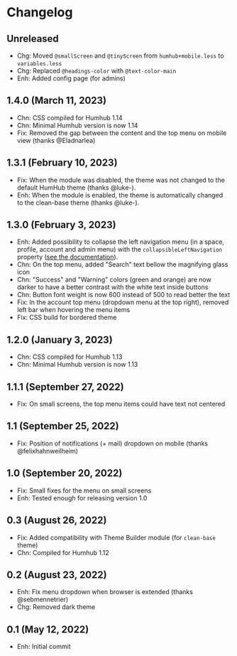 Changelog
=========

Unreleased
--------------------

- Chg: Moved `@smallScreen` and `@tinyScreen` from `humhub+mobile.less` to `variables.less`
- Chg: Replaced `@headings-color` with `@text-color-main`
- Enh: Added config page (for admins)

1.4.0 (March 11, 2023)
--------------------

- Chn: CSS compiled for Humhub 1.14
- Chn: Minimal Humhub version is now 1.14
- Fix: Removed the gap between the content and the top menu on mobile view (thanks @Eladnarlea)

1.3.1 (February 10, 2023)
--------------------

- Fix: When the module was disabled, the theme was not changed to the default HumHub theme (thanks @luke-).
- Enh: When the module is enabled, the theme is automatically changed to the clean-base theme (thanks @luke-).

1.3.0 (February 3, 2023)
--------------------

- Enh: Added possibility to collapse the left navigation menu (in a space, profile, account and admin menu) with
  the `collapsibleLeftNavigation`
  property ([see the documentation](https://docs.humhub.org/docs/admin/advanced-configuration)).
- Chn: On the top menu, added "Search" text bellow the magnifying glass icon
- Chn: "Success" and "Warning" colors (green and orange) are now darker to have a better contrast with the white text
  inside buttons
- Chn: Button font weight is now 600 instead of 500 to read better the text
- Fix: In the account top menu (dropdown menu at the top right), removed left bar when hovering the menu items
- Fix: CSS build for bordered theme

1.2.0 (January 3, 2023)
--------------------

- Chn: CSS compiled for Humhub 1.13
- Chn: Minimal Humhub version is now 1.13

1.1.1 (September 27, 2022)
--------------------

- Fix: On small screens, the top menu items could have text not centered

1.1 (September 25, 2022)
--------------------

- Fix: Position of notifications (+ mail) dropdown on mobile (thanks @felixhahnweilheim)

1.0 (September 20, 2022)
--------------------

- Fix: Small fixes for the menu on small screens
- Enh: Tested enough for releasing version 1.0

0.3 (August 26, 2022)
--------------------

- Fix: Added compatibility with Theme Builder module (for `clean-base` theme)
- Chn: Compiled for Humhub 1.12

0.2 (August 23, 2022)
--------------------

- Enh: Fix menu dropdown when browser is extended (thanks @sebmennetrier)
- Chg: Removed dark theme

0.1 (May 12, 2022)
--------------------

- Enh: Initial commit